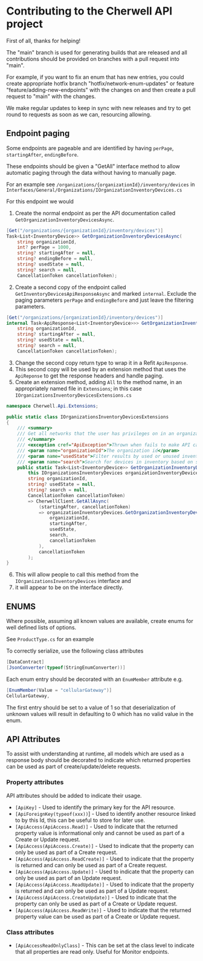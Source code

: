 # Contributing to the Cherwell API project

First of all, thanks for helping!

The "main" branch is used for generating builds that are released and all contributions should be
provided on branches with a pull request into "main".

For example, if you want to fix an enum that has new entries, you could create appropriate hotfix 
branch "hotfix/network-enum-updates" 
or feature "feature/adding-new-endpoints" 
with the changes on and then create a pull request 
to "main" with the changes.

We make regular updates to keep in sync with new releases and try to get round to 
requests as soon as we can, resourcing allowing.

## Endpoint paging

Some endpoints are pageable and are identified by having `perPage`, `startingAfter`, `endingBefore`.

These endpoints should be given a "GetAll" interface method to allow automatic
paging through the data without having to manually page.

For an example see `/organizations/{organizationId}/inventory/devices` in 
`Interfaces/General/Organizations/IOrganizationInventoryDevices.cs`

For this endpoint we would
  1. Create the normal endpoint as per the API documentation called `GetOrganizationInventoryDevicesAsync`.
```c#
[Get("/organizations/{organizationId}/inventory/devices")]
Task<List<InventoryDevice>> GetOrganizationInventoryDevicesAsync(
	string organizationId,
	int? perPage = 1000,
	string? startingAfter = null,
	string? endingBefore = null,
	string? usedState = null,
	string? search = null,
	CancellationToken cancellationToken);
```
  2. Create a second copy of the endpoint called `GetInventoryDevicesApiResponseAsync` and marked `internal`.
Exclude the paging parameters `perPage` and `endingBefore` and just leave the filtering parameters.
```c#
[Get("/organizations/{organizationId}/inventory/devices")]
internal Task<ApiResponse<List<InventoryDevice>>> GetOrganizationInventoryDevicesApiResponseAsync(
	string organizationId,
	string? startingAfter = null,
	string? usedState = null,
	string? search = null,
	CancellationToken cancellationToken);
```
  3. Change the second copy return type to wrap it in a Refit `ApiResponse`.
  4. This second copy will be used by an extension method that uses the `ApiReponse` to get the response headers and handle paging.
  5. Create an extension method, adding `All` to the method name, in an appropriately named file in `Extensions`; in this case `IOrganizationsInventoryDevicesExtensions.cs`
```c#
namespace Cherwell.Api.Extensions;

public static class IOrganizationsInventoryDevicesExtensions
{
	/// <summary>
	/// Get all networks that the user has privileges on in an organization
	/// </summary>
	/// <exception cref="ApiException">Thrown when fails to make API call</exception>
	/// <param name="organizationId">The organization id</param>
	/// <param name="usedState">Filter results by used or unused inventory. Accepted values are "used" or "unused".</param>
	/// <param name="search">Search for devices in inventory based on serial number, mac address, or model.</param>
	public static Task<List<InventoryDevice>> GetOrganizationInventoryDevicesAllAsync(
		this IOrganizationsInventoryDevices organizationInventoryDevices,
		string organizationId,
		string? usedState = null,
		string? search = null,
		CancellationToken cancellationToken)
		=> CherwellClient.GetAllAsync(
			(startingAfter, cancellationToken)
			=> organizationInventoryDevices.GetOrganizationInventoryDevicesApiResponseAsync(
				organizationId,
				startingAfter,
				usedState,
				search,
				cancellationToken
			),
			cancellationToken
		);
}
```
  6. This will allow people to call this method from the `IOrganizationsInventoryDevices` interface and 
  7. it will appear to be on the interface directly.

## ENUMS

Where possible, assuming all known values are available, create enums for well defined lists of options.

See `ProductType.cs` for an example

To correctly serialize, use the following class attributes
```c#
[DataContract]
[JsonConverter(typeof(StringEnumConverter))]
```

Each enum entry should be decorated with an `EnumMember` attribute e.g.

```c#
[EnumMember(Value = "cellularGateway")]
CellularGateway,
```

The first entry should be set to a value of 1 so that deserialization of unknown values 
will result in defaulting to 0 which has no valid value in the enum.

## API Attributes
To assist with understanding at runtime, all models which are used as a response body should be decorated to indicate
which returned properties can be used as part of create/update/delete requests.

### Property attributes
API attributes should be added to indicate their usage.

  - `[ApiKey]` - Used to identify the primary key for the API resource.
  - `[ApiForeignKey(typeof(xxx))`] - Used to identify another resource linked to by this Id, this can be useful to store for later use.
  - `[ApiAccess(ApiAccess.Read)]` - Used to indicate that the returned property value is informational only and cannot be used as part of a Create or Update request.
  - `[ApiAccess(ApiAccess.Create)]` - Used to indicate that the property can only be used as part of a Create request.
  - `[ApiAccess(ApiAccess.ReadCreate)]` - Used to indicate that the property is returned and can only be used as part of a Create request.
  - `[ApiAccess(ApiAccess.Update)]` - Used to indicate that the property can only be used as part of an Update request.
  - `[ApiAccess(ApiAccess.ReadUpdate)]` - Used to indicate that the property is returned and can only be used as part of a Update request.
  - `[ApiAccess(ApiAccess.CreateUpdate)]` - Used to indicate that the property can only be used as part of a Create or Update request.
  - `[ApiAccess(ApiAccess.ReadWrite)]` - Used to indicate that the returned property value can be used as part of a Create or Update request.

### Class attributes
  - `[ApiAccessReadOnlyClass]` - This can be set at the class level to indicate that all properties are read only. Useful for
Monitor endpoints.